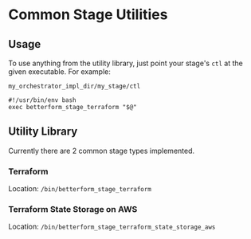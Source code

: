 
# Common Stage Utilities

## Usage

To use anything from the utility library, just point your stage's `ctl` at the
given executable.  For example:

`my_orchestrator_impl_dir/my_stage/ctl`
```
#!/usr/bin/env bash
exec betterform_stage_terraform "$@"
```


## Utility Library

Currently there are 2 common stage types implemented.

### Terraform

Location: `/bin/betterform_stage_terraform`

### Terraform State Storage on AWS

Location: `/bin/betterform_stage_terraform_state_storage_aws`

